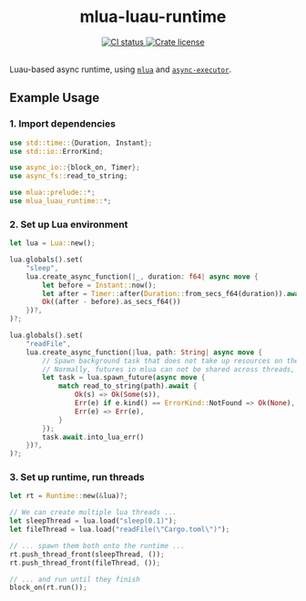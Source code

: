 <!-- markdownlint-disable MD033 -->
<!-- markdownlint-disable MD041 -->

<h1 align="center">mlua-luau-runtime</h1>

<div align="center">
	<div>
		<a href="https://github.com/lune-org/mlua-luau-runtime/actions">
			<img src="https://shields.io/endpoint?url=https://badges.readysetplay.io/workflow/lune-org/mlua-luau-runtime/ci.yaml" alt="CI status" />
		</a>
		<a href="https://github.com/lune-org/mlua-luau-runtime/blob/main/LICENSE.txt">
			<img src="https://img.shields.io/github/license/lune-org/mlua-luau-runtime.svg?label=License&color=informational" alt="Crate license" />
		</a>
	</div>
</div>

<br/>

Luau-based async runtime, using [`mlua`](https://crates.io/crates/mlua) and [`async-executor`](https://crates.io/crates/async-executor).

## Example Usage

### 1. Import dependencies

```rs
use std::time::{Duration, Instant};
use std::io::ErrorKind;

use async_io::{block_on, Timer};
use async_fs::read_to_string;

use mlua::prelude::*;
use mlua_luau_runtime::*;
```

### 2. Set up Lua environment

```rs
let lua = Lua::new();

lua.globals().set(
    "sleep",
    lua.create_async_function(|_, duration: f64| async move {
        let before = Instant::now();
        let after = Timer::after(Duration::from_secs_f64(duration)).await;
        Ok((after - before).as_secs_f64())
    })?,
)?;

lua.globals().set(
    "readFile",
    lua.create_async_function(|lua, path: String| async move {
        // Spawn background task that does not take up resources on the lua thread
        // Normally, futures in mlua can not be shared across threads, but this can
        let task = lua.spawn_future(async move {
            match read_to_string(path).await {
                Ok(s) => Ok(Some(s)),
                Err(e) if e.kind() == ErrorKind::NotFound => Ok(None),
                Err(e) => Err(e),
            }
        });
        task.await.into_lua_err()
    })?,
)?;
```

### 3. Set up runtime, run threads

```rs
let rt = Runtime::new(&lua)?;

// We can create multiple lua threads ...
let sleepThread = lua.load("sleep(0.1)");
let fileThread = lua.load("readFile(\"Cargo.toml\")");

// ... spawn them both onto the runtime ...
rt.push_thread_front(sleepThread, ());
rt.push_thread_front(fileThread, ());

// ... and run until they finish
block_on(rt.run());
```
